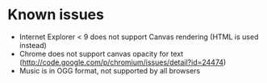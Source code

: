 # Known issues #

  * Internet Explorer < 9 does not support Canvas rendering (HTML is used instead)
  * Chrome does not support canvas opacity for text (http://code.google.com/p/chromium/issues/detail?id=24474)
  * Music is in OGG format, not supported by all browsers